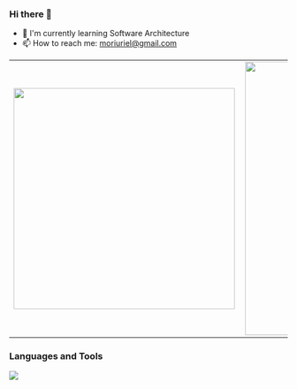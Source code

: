 ### Hi there 👋

- 🌱 I'm currently learning Software Architecture
- 📫 How to reach me: moriuriel@gmail.com
<center>
<table>
    <tr>
        <td><img width="400px" align="left" src="https://github-readme-stats.vercel.app/api/top-langs/?username=moriuriel&hide=html&layout=compact&theme=dracula" /></td>
        <td><img width="495px" align="left" src="https://github-readme-stats.vercel.app/api?username=moriuriel&theme=dracula"/></td>
    </tr>   
</table>
</center> 

### Languages and Tools

<p align="left">
  <a href="https://skillicons.dev">
    <img src="https://skillicons.dev/icons?i=aws,azure,docker,git,mongodb,postgres,dynamodb,js,ts,go,nodejs,nestjs,cs,dotnet" />
  </a>
</p>
